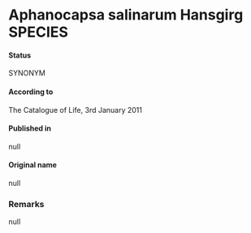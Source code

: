 # Aphanocapsa salinarum Hansgirg SPECIES

#### Status
SYNONYM

#### According to
The Catalogue of Life, 3rd January 2011

#### Published in
null

#### Original name
null

### Remarks
null